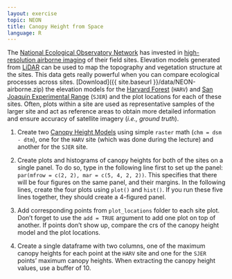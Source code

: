```yaml
---
layout: exercise
topic: NEON
title: Canopy Height from Space
language: R
---
```


The [National Ecological Observatory Network](http://www.neonscience.org) has invested in [high-resolution airborne imaging](http://www.neonscience.org/data-resources/get-data/airborne-data) of their field sites. 
Elevation models generated from [LiDAR](http://neondataskills.org/self-paced-tutorial/1_About-LiDAR-Data-Light-Detection-and-Ranging_Activity1/) can be used to map the topography and vegetation structure at the sites.
This data gets really powerful when you can compare ecological processes across 
sites. 
[Download]({{ site.baseurl }}/data/NEON-airborne.zip) the elevation models for the [Harvard Forest](http://harvardforest.fas.harvard.edu/) (`HARV`) and [San Joaquin Experimental Range](http://www.fs.fed.us/psw/ef/san_joaquin/) (`SJER`) 
and the plot locations for each of these sites. 
Often, plots within a site are used as representative samples of the larger site 
and act as reference areas to obtain more detailed information and ensure 
accuracy of satellite imagery (*i.e., ground truth*).

1. Create two [Canopy Height Models](http://neondataskills.org/R/Raster-Calculations-In-R/) using simple `raster` math (`chm = dsm - dtm`), one for the `HARV` site (which was done during the lecture) and another for the `SJER` site. 

2. Create plots and histograms of canopy heights for both of the sites on a single panel. To do so, type in the following line first to set up the panel: `par(mfrow = c(2, 2), mar = c(5, 4, 2, 2))`. This specifies that there will be four figures on the same panel, and their margins. In the following lines, create the four plots using `plot()` and `hist()`. If you run these five lines together, they should create a 4-figured panel. 

3. Add corresponding points from `plot_locations` folder to each site plot. Don’t forget to use the `add = TRUE` argument to add one plot on top of another. If points don’t show up, compare the crs of the canopy height model and the plot locations. 

4. Create a single dataframe with two columns, one of the maximum canopy heights for each point at the `HARV` site and one for the `SJER` points’ maximum canopy heights. When extracting the canopy height values, use a buffer of 10.  
